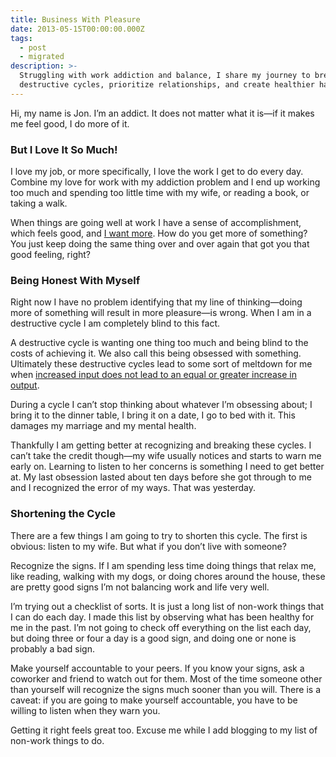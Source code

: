 ```yaml
---
title: Business With Pleasure
date: 2013-05-15T00:00:00.000Z
tags:
  - post
  - migrated
description: >-
  Struggling with work addiction and balance, I share my journey to break
  destructive cycles, prioritize relationships, and create healthier habits.
---
```


Hi, my name is Jon. I’m an addict. It does not matter what it is—if it makes me feel good, I do more of it.

### But I Love It So Much!

I love my job, or more specifically, I love the work I get to do every day. Combine my love for work with my addiction problem and I end up working too much and spending too little time with my wife, or reading a book, or taking a walk.

When things are going well at work I have a sense of accomplishment, which feels good, and [I want more](http://www.youtube.com/watch?v=48-tcRiBNj4). How do you get more of something? You just keep doing the same thing over and over again that got you that good feeling, right?

### Being Honest With Myself

Right now I have no problem identifying that my line of thinking—doing more of something will result in more pleasure—is wrong. When I am in a destructive cycle I am completely blind to this fact.

A destructive cycle is wanting one thing too much and being blind to the costs of achieving it. We also call this being obsessed with something. Ultimately these destructive cycles lead to some sort of meltdown for me when [increased input does not lead to an equal or greater increase in output](http://en.wikipedia.org/wiki/Diminishing_returns).

During a cycle I can’t stop thinking about whatever I’m obsessing about; I bring it to the dinner table, I bring it on a date, I go to bed with it. This damages my marriage and my mental health.

Thankfully I am getting better at recognizing and breaking these cycles. I can’t take the credit though—my wife usually notices and starts to warn me early on. Learning to listen to her concerns is something I need to get better at. My last obsession lasted about ten days before she got through to me and I recognized the error of my ways. That was yesterday.

### Shortening the Cycle

There are a few things I am going to try to shorten this cycle. The first is obvious: listen to my wife. But what if you don’t live with someone?

Recognize the signs. If I am spending less time doing things that relax me, like reading, walking with my dogs, or doing chores around the house, these are pretty good signs I’m not balancing work and life very well.

I’m trying out a checklist of sorts. It is just a long list of non-work things that I can do each day. I made this list by observing what has been healthy for me in the past. I’m not going to check off everything on the list each day, but doing three or four a day is a good sign, and doing one or none is probably a bad sign.

Make yourself accountable to your peers. If you know your signs, ask a coworker and friend to watch out for them. Most of the time someone other than yourself will recognize the signs much sooner than you will. There is a caveat: if you are going to make yourself accountable, you have to be willing to listen when they warn you.

Getting it right feels great too. Excuse me while I add blogging to my list of non-work things to do.
